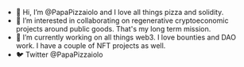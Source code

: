 - 👋 Hi, I’m @PapaPizzaiolo and I love all things pizza and solidity.
- 👀 I’m interested in collaborating on regenerative cryptoeconomic projects around public goods. That's my long term mission.
- 🌱 I’m currently working on all things web3. I love bounties and DAO work. I have a couple of NFT projects as well.
- 🐦 Twitter @PapaPizzaiolo

<!---
PapaPizzaiolo/PapaPizzaiolo is a ✨ special ✨ repository because its `README.md` (this file) appears on your GitHub profile.
You can click the Preview link to take a look at your changes.
--->

